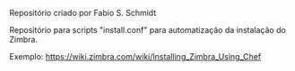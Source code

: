 Repositório criado por Fabio S. Schmidt

Repositório para scripts "install.conf" para automatização da instalação do Zimbra.

Exemplo: https://wiki.zimbra.com/wiki/Installing_Zimbra_Using_Chef


